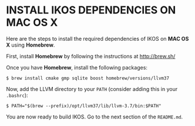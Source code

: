 INSTALL IKOS DEPENDENCIES ON MAC OS X
=====================================

Here are the steps to install the required dependencies of IKOS on **MAC OS X** using **Homebrew**.

First, install **Homebrew** by following the instructions at http://brew.sh/

Once you have **Homebrew**, install the following packages:

```
$ brew install cmake gmp sqlite boost homebrew/versions/llvm37
```

Now, add the LLVM directory to your `PATH` (consider adding this in your `.bashrc`):

```
$ PATH="$(brew --prefix)/opt/llvm37/lib/llvm-3.7/bin:$PATH"
```

You are now ready to build IKOS. Go to the next section of the `README.md`.
